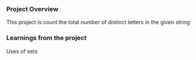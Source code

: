### Project Overview

 This project is count the total number of distinct letters in the given string


### Learnings from the project

 Uses of sets 


